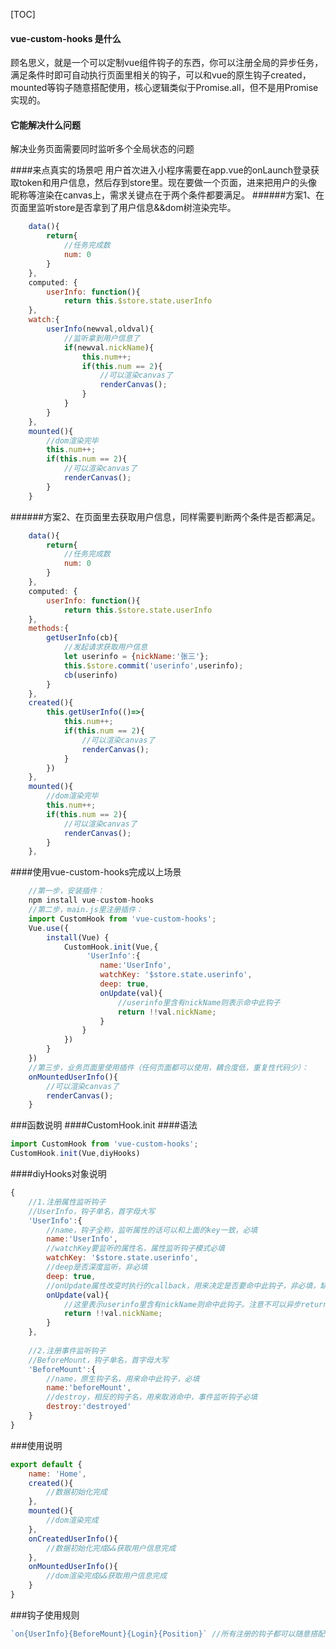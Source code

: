 [TOC]

#### vue-custom-hooks 是什么
顾名思义，就是一个可以定制vue组件钩子的东西，你可以注册全局的异步任务，满足条件时即可自动执行页面里相关的钩子，可以和vue的原生钩子created，mounted等钩子随意搭配使用，核心逻辑类似于Promise.all，但不是用Promise实现的。

#### 它能解决什么问题
解决业务页面需要同时监听多个全局状态的问题

####来点真实的场景吧
用户首次进入小程序需要在app.vue的onLaunch登录获取token和用户信息，然后存到store里。现在要做一个页面，进来把用户的头像昵称等渲染在canvas上，需求关键点在于两个条件都要满足。
######方案1、在页面里监听store是否拿到了用户信息&&dom树渲染完毕。
```javascript
	data(){
		return{
			//任务完成数
			num: 0
		}
	},
    computed: {
		userInfo: function(){
			return this.$store.state.userInfo
	},
	watch:{
		userInfo(newval,oldval){
			//监听拿到用户信息了
			if(newval.nickName){
				this.num++;
				if(this.num == 2){
					//可以渲染canvas了
					renderCanvas();
				}
			}
		}
	},
	mounted(){
		//dom渲染完毕
		this.num++;
		if(this.num == 2){
			//可以渲染canvas了
			renderCanvas();
		}
	}
```

######方案2、在页面里去获取用户信息，同样需要判断两个条件是否都满足。
```javascript
	data(){
		return{
			//任务完成数
			num: 0
		}
	},
    computed: {
		userInfo: function(){
			return this.$store.state.userInfo
	},
	methods:{
		getUserInfo(cb){
			//发起请求获取用户信息
			let userinfo = {nickName:'张三'};
			this.$store.commit('userinfo',userinfo);
			cb(userinfo)
		}
	},
	created(){
		this.getUserInfo(()=>{
			this.num++;
			if(this.num == 2){
				//可以渲染canvas了
				renderCanvas();
			}
		})
	},
	mounted(){
		//dom渲染完毕
		this.num++;
		if(this.num == 2){
			//可以渲染canvas了
			renderCanvas();
		}
	},
```
####使用vue-custom-hooks完成以上场景
```javascript
	//第一步，安装插件：
	npm install vue-custom-hooks
	//第二步，main.js里注册插件：
	import CustomHook from 'vue-custom-hooks';
	Vue.use({
		install(Vue) {
			CustomHook.init(Vue,{
				 'UserInfo':{
					name:'UserInfo',
					watchKey: '$store.state.userinfo',
					deep: true,
					onUpdate(val){
						//userinfo里含有nickName则表示命中此钩子
						return !!val.nickName;
					}
				}
			})
		}
	})
	//第三步，业务页面里使用插件（任何页面都可以使用，耦合度低，重复性代码少）：
	onMountedUserInfo(){
		//可以渲染canvas了
		renderCanvas();
	}
```

###函数说明
####CustomHook.init
####语法
````javascript
import CustomHook from 'vue-custom-hooks';
CustomHook.init(Vue,diyHooks)
````
####diyHooks对象说明
````javascript
{
	//1.注册属性监听钩子
	//UserInfo，钩子单名，首字母大写
	'UserInfo':{
		//name，钩子全称，监听属性的话可以和上面的key一致，必填
		name:'UserInfo',
		//watchKey要监听的属性名，属性监听钩子模式必填
		watchKey: '$store.state.userinfo',
		//deep是否深度监听，非必填
		deep: true,
		//onUpdate属性改变时执行的callback，用来决定是否要命中此钩子，非必填，缺省值相当于返回了!!val
		onUpdate(val){
			//这里表示userinfo里含有nickName则命中此钩子。注意不可以异步return
			return !!val.nickName;
		}
	},
	
	//2.注册事件监听钩子
	//BeforeMount，钩子单名，首字母大写
	'BeforeMount':{
		//name，原生钩子名，用来命中此钩子，必填
		name:'beforeMount',
		//destroy，相反的钩子名，用来取消命中，事件监听钩子必填
		destroy:'destroyed'
	}
}
````
###使用说明
````javascript
export default {
	name: 'Home',
	created(){
		//数据初始化完成
	},
	mounted(){
		//dom渲染完成
	},
	onCreatedUserInfo(){
		//数据初始化完成&&获取用户信息完成
	},
	onMountedUserInfo(){
		//dom渲染完成&&获取用户信息完成
	}
}
````
###钩子使用规则
````javascript
`on{UserInfo}{BeforeMount}{Login}{Position}` //所有注册的钩子都可以随意搭配，声明的顺序不影响钩子执行
````



